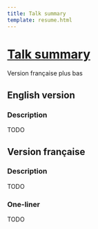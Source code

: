 ```yaml
---
title: Talk summary
template: resume.html
---
```


# [Talk summary](index.html)

Version française plus bas

## English version

### Description

TODO


## Version française

### Description

TODO

### One-liner

TODO

